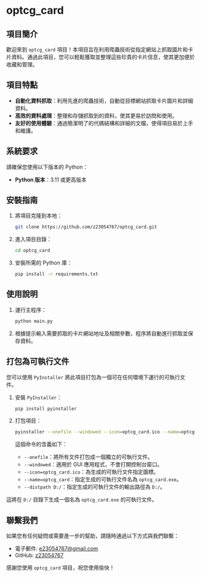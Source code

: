 # optcg_card

## 項目簡介

歡迎來到 `optcg_card` 項目！本項目旨在利用爬蟲技術從指定網站上抓取圖片和卡片資料。通過此項目，您可以輕鬆獲取並整理這些珍貴的卡片信息，使其更加便於收藏和管理。

## 項目特點

- **自動化資料抓取**：利用先進的爬蟲技術，自動從目標網站抓取卡片圖片和詳細資料。
- **高效的資料處理**：整理和存儲抓取到的資料，使其更易於訪問和使用。
- **友好的使用體驗**：通過簡潔明了的代碼結構和詳細的文檔，使得項目易於上手和維護。

## 系統要求

請確保您使用以下版本的 Python：

- **Python 版本**：3.11 或更高版本

## 安裝指南

1. 將項目克隆到本地：
    ```bash
    git clone https://github.com/z23054767/optcg_card.git
    ```
2. 進入項目目錄：
    ```bash
    cd optcg_card
    ```
3. 安裝所需的 Python 庫：
    ```bash
    pip install -r requirements.txt
    ```

## 使用說明

1. 運行主程序：
    ```bash
    python main.py
    ```
2. 根據提示輸入需要抓取的卡片網站地址及相關參數，程序將自動進行抓取並保存資料。

## 打包為可執行文件

您可以使用 `PyInstaller` 將此項目打包為一個可在任何環境下運行的可執行文件。

1. 安裝 `PyInstaller`：
    ```bash
    pip install pyinstaller
    ```

2. 打包項目：
    ```bash
    pyinstaller --onefile --windowed --icon=optcg_card.ico --name=optcg_card --distpath D:/ main.py
    ```
    這個命令的含義如下：

    - `--onefile`：將所有文件打包成一個獨立的可執行文件。
    - `--windowed`：適用於 GUI 應用程式，不會打開控制台窗口。
    - `--icon=optcg_card.ico`：為生成的可執行文件指定圖標。
    - `--name=optcg_card`：指定生成的可執行文件名為 `optcg_card.exe`。
    - `--distpath D:/`：指定生成的可執行文件的輸出路徑為 `D:/`。

這將在 `D:/` 目錄下生成一個名為 `optcg_card.exe` 的可執行文件。

## 聯繫我們

如果您有任何疑問或需要進一步的幫助，請隨時通過以下方式與我們聯繫：

- 電子郵件: e23054767@gmail.com
- GitHub: [z23054767](https://github.com/z23054767)

感謝您使用 `optcg_card` 項目，祝您使用愉快！
